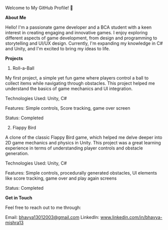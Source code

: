 Welcome to My GitHub Profile! 👋

**About Me**

Hello! I'm a passionate game developer and a BCA student with a keen interest in creating engaging and innovative games. I enjoy exploring different aspects of game development, from design and programming to storytelling and UI/UX design. Currently, I'm expanding my knowledge in C# and Unity, and I'm excited to bring my ideas to life.

**Projects**
1. Roll-a-Ball
   
My first project, a simple yet fun game where players control a ball to collect items while navigating through obstacles. This project helped me understand the basics of game mechanics and UI integration.

Technologies Used: Unity, C#

Features: Simple controls, Score tracking, game over screen

Status: Completed

2. Flappy Bird
   
A clone of the classic Flappy Bird game, which helped me delve deeper into 2D game mechanics and physics in Unity. This project was a great learning experience in terms of understanding player controls and obstacle generation.

Technologies Used: Unity, C#

Features: Simple controls, procedurally generated obstacles, UI elements like score tracking, game over and play again screens

Status: Completed

**Get in Touch**

Feel free to reach out to me through:

Email: bhavya13012003@gmail.com
LinkedIn: www.linkedin.com/in/bhavya-mishra13
